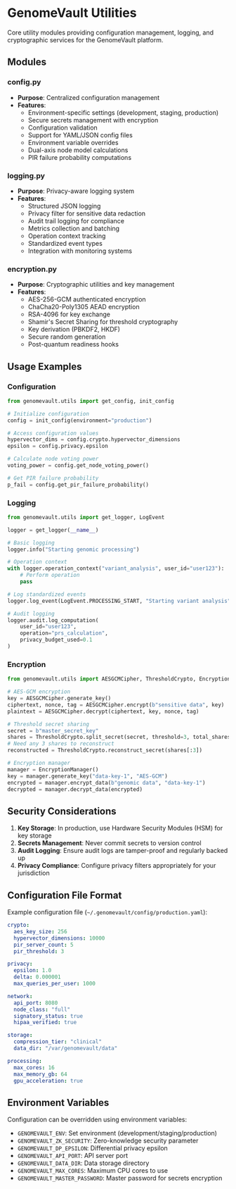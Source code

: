 # GenomeVault Utilities

Core utility modules providing configuration management, logging, and cryptographic services for the GenomeVault platform.

## Modules

### config.py
- **Purpose**: Centralized configuration management
- **Features**:
  - Environment-specific settings (development, staging, production)
  - Secure secrets management with encryption
  - Configuration validation
  - Support for YAML/JSON config files
  - Environment variable overrides
  - Dual-axis node model calculations
  - PIR failure probability computations

### logging.py
- **Purpose**: Privacy-aware logging system
- **Features**:
  - Structured JSON logging
  - Privacy filter for sensitive data redaction
  - Audit trail logging for compliance
  - Metrics collection and batching
  - Operation context tracking
  - Standardized event types
  - Integration with monitoring systems

### encryption.py
- **Purpose**: Cryptographic utilities and key management
- **Features**:
  - AES-256-GCM authenticated encryption
  - ChaCha20-Poly1305 AEAD encryption
  - RSA-4096 for key exchange
  - Shamir's Secret Sharing for threshold cryptography
  - Key derivation (PBKDF2, HKDF)
  - Secure random generation
  - Post-quantum readiness hooks

## Usage Examples

### Configuration
```python
from genomevault.utils import get_config, init_config

# Initialize configuration
config = init_config(environment="production")

# Access configuration values
hypervector_dims = config.crypto.hypervector_dimensions
epsilon = config.privacy.epsilon

# Calculate node voting power
voting_power = config.get_node_voting_power()

# Get PIR failure probability
p_fail = config.get_pir_failure_probability()
```

### Logging
```python
from genomevault.utils import get_logger, LogEvent

logger = get_logger(__name__)

# Basic logging
logger.info("Starting genomic processing")

# Operation context
with logger.operation_context("variant_analysis", user_id="user123"):
    # Perform operation
    pass

# Log standardized events
logger.log_event(LogEvent.PROCESSING_START, "Starting variant analysis")

# Audit logging
logger.audit.log_computation(
    user_id="user123",
    operation="prs_calculation",
    privacy_budget_used=0.1
)
```

### Encryption
```python
from genomevault.utils import AESGCMCipher, ThresholdCrypto, EncryptionManager

# AES-GCM encryption
key = AESGCMCipher.generate_key()
ciphertext, nonce, tag = AESGCMCipher.encrypt(b"sensitive data", key)
plaintext = AESGCMCipher.decrypt(ciphertext, key, nonce, tag)

# Threshold secret sharing
secret = b"master_secret_key"
shares = ThresholdCrypto.split_secret(secret, threshold=3, total_shares=5)
# Need any 3 shares to reconstruct
reconstructed = ThresholdCrypto.reconstruct_secret(shares[:3])

# Encryption manager
manager = EncryptionManager()
key = manager.generate_key("data-key-1", "AES-GCM")
encrypted = manager.encrypt_data(b"genomic data", "data-key-1")
decrypted = manager.decrypt_data(encrypted)
```

## Security Considerations

1. **Key Storage**: In production, use Hardware Security Modules (HSM) for key storage
2. **Secrets Management**: Never commit secrets to version control
3. **Audit Logging**: Ensure audit logs are tamper-proof and regularly backed up
4. **Privacy Compliance**: Configure privacy filters appropriately for your jurisdiction

## Configuration File Format

Example configuration file (`~/.genomevault/config/production.yaml`):

```yaml
crypto:
  aes_key_size: 256
  hypervector_dimensions: 10000
  pir_server_count: 5
  pir_threshold: 3

privacy:
  epsilon: 1.0
  delta: 0.000001
  max_queries_per_user: 1000

network:
  api_port: 8080
  node_class: "full"
  signatory_status: true
  hipaa_verified: true

storage:
  compression_tier: "clinical"
  data_dir: "/var/genomevault/data"

processing:
  max_cores: 16
  max_memory_gb: 64
  gpu_acceleration: true
```

## Environment Variables

Configuration can be overridden using environment variables:

- `GENOMEVAULT_ENV`: Set environment (development/staging/production)
- `GENOMEVAULT_ZK_SECURITY`: Zero-knowledge security parameter
- `GENOMEVAULT_DP_EPSILON`: Differential privacy epsilon
- `GENOMEVAULT_API_PORT`: API server port
- `GENOMEVAULT_DATA_DIR`: Data storage directory
- `GENOMEVAULT_MAX_CORES`: Maximum CPU cores to use
- `GENOMEVAULT_MASTER_PASSWORD`: Master password for secrets encryption
